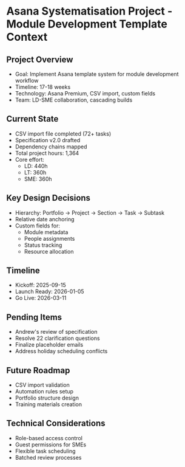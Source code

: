 # Asana Systematisation Project - Module Development Template Context

## Project Overview
- Goal: Implement Asana template system for module development workflow
- Timeline: 17-18 weeks
- Technology: Asana Premium, CSV import, custom fields
- Team: LD-SME collaboration, cascading builds

## Current State
- CSV import file completed (72+ tasks)
- Specification v2.0 drafted
- Dependency chains mapped
- Total project hours: 1,364
- Core effort: 
  * LD: 440h
  * LT: 360h
  * SME: 360h

## Key Design Decisions
- Hierarchy: Portfolio → Project → Section → Task → Subtask
- Relative date anchoring
- Custom fields for:
  * Module metadata
  * People assignments
  * Status tracking
  * Resource allocation

## Timeline
- Kickoff: 2025-09-15
- Launch Ready: 2026-01-05
- Go Live: 2026-03-11

## Pending Items
- Andrew's review of specification
- Resolve 22 clarification questions
- Finalize placeholder emails
- Address holiday scheduling conflicts

## Future Roadmap
- CSV import validation
- Automation rules setup
- Portfolio structure design
- Training materials creation

## Technical Considerations
- Role-based access control
- Guest permissions for SMEs
- Flexible task scheduling
- Batched review processes